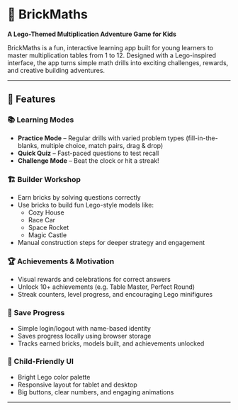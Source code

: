 # 🧱 BrickMaths

**A Lego-Themed Multiplication Adventure Game for Kids**

BrickMaths is a fun, interactive learning app built for young learners to master multiplication tables from 1 to 12. Designed with a Lego-inspired interface, the app turns simple math drills into exciting challenges, rewards, and creative building adventures.

---

## 🎯 Features

### 📚 Learning Modes
- **Practice Mode** – Regular drills with varied problem types (fill-in-the-blanks, multiple choice, match pairs, drag & drop)
- **Quick Quiz** – Fast-paced questions to test recall
- **Challenge Mode** – Beat the clock or hit a streak!

### 🏗️ Builder Workshop
- Earn bricks by solving questions correctly
- Use bricks to build fun Lego-style models like:
  - Cozy House
  - Race Car
  - Space Rocket
  - Magic Castle
- Manual construction steps for deeper strategy and engagement

### 🏆 Achievements & Motivation
- Visual rewards and celebrations for correct answers
- Unlock 10+ achievements (e.g. Table Master, Perfect Round)
- Streak counters, level progress, and encouraging Lego minifigures

### 💾 Save Progress
- Simple login/logout with name-based identity
- Saves progress locally using browser storage
- Tracks earned bricks, models built, and achievements unlocked

### 🎨 Child-Friendly UI
- Bright Lego color palette
- Responsive layout for tablet and desktop
- Big buttons, clear numbers, and engaging animations

---
